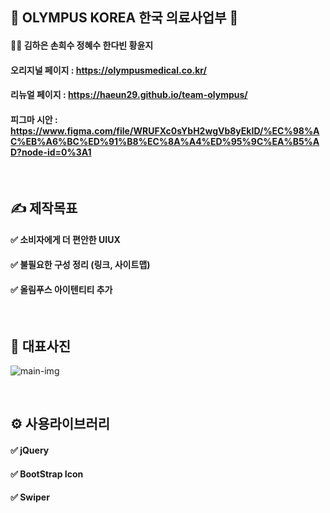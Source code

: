 ## 🏣 OLYMPUS KOREA 한국 의료사업부 🏣

#### 💁‍♀️ 김하은 손희수 정혜수 한다빈 황윤지

#### 오리지널 페이지 : https://olympusmedical.co.kr/
#### 리뉴얼 페이지 : https://haeun29.github.io/team-olympus/
#### 피그마 시안 : https://www.figma.com/file/WRUFXc0sYbH2wgVb8yEkID/%EC%98%AC%EB%A6%BC%ED%91%B8%EC%8A%A4%ED%95%9C%EA%B5%AD?node-id=0%3A1

<br>

##  ✍ **제작목표**


#### ✅  소비자에게 더 편안한 UIUX
#### ✅  불필요한 구성 정리 (링크, 사이트맵)
#### ✅  올림푸스 아이텐티티 추가


<br>

##  📸 **대표사진**

![main-img](https://user-images.githubusercontent.com/105402303/184291714-e45bb97f-3744-439d-8140-b1f8f05073a8.jpg)


<br>

## ⚙ **사용라이브러리**

#### ✅  jQuery
#### ✅  BootStrap Icon
#### ✅  Swiper


